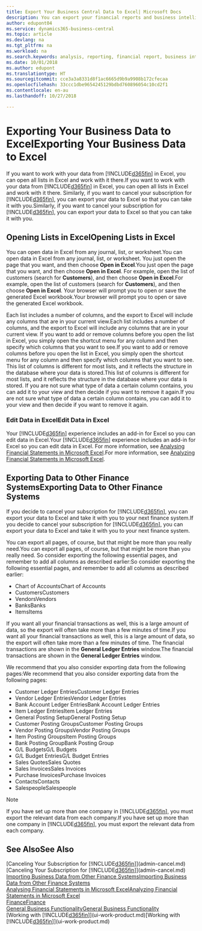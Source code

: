 ```yaml
---
title: Export Your Business Central Data to Excel| Microsoft Docs
description: You can export your financial reports and business intelligence data from Business Central  to Excel, or open your data in Excel.
author: edupont04
ms.service: dynamics365-business-central
ms.topic: article
ms.devlang: na
ms.tgt_pltfrm: na
ms.workload: na
ms.search.keywords: analysis, reporting, financial report, business intelligence, BI, Excel
ms.date: 10/01/2018
ms.author: edupont
ms.translationtype: HT
ms.sourcegitcommit: cce3a3a8331d8f1ac6665d9b9a9908b172cfecaa
ms.openlocfilehash: 33ccc1dbe9654245129bdbd760896054c10cd2f1
ms.contentlocale: en-au
ms.lasthandoff: 10/27/2018

---
```

# <a name="exporting-your-business-data-to-excel"></a><span data-ttu-id="99ea9-103">Exporting Your Business Data to Excel</span><span class="sxs-lookup"><span data-stu-id="99ea9-103">Exporting Your Business Data to Excel</span></span>
<span data-ttu-id="99ea9-104">If you want to work with your data from [!INCLUDE[d365fin](includes/d365fin_md.md)] in Excel, you can open all lists in Excel and work with it there.</span><span class="sxs-lookup"><span data-stu-id="99ea9-104">If you want to work with your data from [!INCLUDE[d365fin](includes/d365fin_md.md)] in Excel, you can open all lists in Excel and work with it there.</span></span> <span data-ttu-id="99ea9-105">Similarly, if you want to cancel your subscription for [!INCLUDE[d365fin](includes/d365fin_md.md)], you can export your data to Excel so that you can take it with you.</span><span class="sxs-lookup"><span data-stu-id="99ea9-105">Similarly, if you want to cancel your subscription for [!INCLUDE[d365fin](includes/d365fin_md.md)], you can export your data to Excel so that you can take it with you.</span></span>

## <a name="opening-lists-in-excel"></a><span data-ttu-id="99ea9-106">Opening Lists in Excel</span><span class="sxs-lookup"><span data-stu-id="99ea9-106">Opening Lists in Excel</span></span>
<span data-ttu-id="99ea9-107">You can open data in Excel from any journal, list, or worksheet.</span><span class="sxs-lookup"><span data-stu-id="99ea9-107">You can open data in Excel from any journal, list, or worksheet.</span></span> <span data-ttu-id="99ea9-108">You just open the page that you want, and then choose **Open in Excel**.</span><span class="sxs-lookup"><span data-stu-id="99ea9-108">You just open the page that you want, and then choose **Open in Excel**.</span></span> <span data-ttu-id="99ea9-109">For example, open the list of customers (search for **Customers**), and then choose **Open in Excel**.</span><span class="sxs-lookup"><span data-stu-id="99ea9-109">For example, open the list of customers (search for **Customers**), and then choose **Open in Excel**.</span></span> <span data-ttu-id="99ea9-110">Your browser will prompt you to open or save the generated Excel workbook.</span><span class="sxs-lookup"><span data-stu-id="99ea9-110">Your browser will prompt you to open or save the generated Excel workbook.</span></span>  

<span data-ttu-id="99ea9-111">Each list includes a number of columns, and the export to Excel will include any columns that are in your current view.</span><span class="sxs-lookup"><span data-stu-id="99ea9-111">Each list includes a number of columns, and the export to Excel will include any columns that are in your current view.</span></span> <span data-ttu-id="99ea9-112">If you want to add or remove columns before you open the list in Excel, you simply open the shortcut menu for any column and then specify which columns that you want to see.</span><span class="sxs-lookup"><span data-stu-id="99ea9-112">If you want to add or remove columns before you open the list in Excel, you simply open the shortcut menu for any column and then specify which columns that you want to see.</span></span> <span data-ttu-id="99ea9-113">This list of columns is different for most lists, and it reflects the structure in the database where your data is stored.</span><span class="sxs-lookup"><span data-stu-id="99ea9-113">This list of columns is different for most lists, and it reflects the structure in the database where your data is stored.</span></span> <span data-ttu-id="99ea9-114">If you are not sure what type of data a certain column contains, you can add it to your view and then decide if you want to remove it again.</span><span class="sxs-lookup"><span data-stu-id="99ea9-114">If you are not sure what type of data a certain column contains, you can add it to your view and then decide if you want to remove it again.</span></span>  

### <a name="edit-data-in-excel"></a><span data-ttu-id="99ea9-115">Edit Data in Excel</span><span class="sxs-lookup"><span data-stu-id="99ea9-115">Edit Data in Excel</span></span>
<span data-ttu-id="99ea9-116">Your [!INCLUDE[d365fin](includes/d365fin_md.md)] experience includes an add-in for Excel so you can edit data in Excel.</span><span class="sxs-lookup"><span data-stu-id="99ea9-116">Your [!INCLUDE[d365fin](includes/d365fin_md.md)] experience includes an add-in for Excel so you can edit data in Excel.</span></span> <span data-ttu-id="99ea9-117">For more information, see [Analysing Financial Statements in Microsoft Excel](finance-analyze-excel.md).</span><span class="sxs-lookup"><span data-stu-id="99ea9-117">For more information, see [Analyzing Financial Statements in Microsoft Excel](finance-analyze-excel.md).</span></span>  

## <a name="exporting-data-to-other-finance-systems"></a><span data-ttu-id="99ea9-118">Exporting Data to Other Finance Systems</span><span class="sxs-lookup"><span data-stu-id="99ea9-118">Exporting Data to Other Finance Systems</span></span>
<span data-ttu-id="99ea9-119">If you decide to cancel your subscription for [!INCLUDE[d365fin](includes/d365fin_md.md)], you can export your data to Excel and take it with you to your next finance system.</span><span class="sxs-lookup"><span data-stu-id="99ea9-119">If you decide to cancel your subscription for [!INCLUDE[d365fin](includes/d365fin_md.md)], you can export your data to Excel and take it with you to your next finance system.</span></span>  

<span data-ttu-id="99ea9-120">You can export all pages, of course, but that might be more than you really need.</span><span class="sxs-lookup"><span data-stu-id="99ea9-120">You can export all pages, of course, but that might be more than you really need.</span></span> <span data-ttu-id="99ea9-121">So consider exporting the following essential pages, and remember to add all columns as described earlier:</span><span class="sxs-lookup"><span data-stu-id="99ea9-121">So consider exporting the following essential pages, and remember to add all columns as described earlier:</span></span>  

* <span data-ttu-id="99ea9-122">Chart of Accounts</span><span class="sxs-lookup"><span data-stu-id="99ea9-122">Chart of Accounts</span></span>  
* <span data-ttu-id="99ea9-123">Customers</span><span class="sxs-lookup"><span data-stu-id="99ea9-123">Customers</span></span>  
* <span data-ttu-id="99ea9-124">Vendors</span><span class="sxs-lookup"><span data-stu-id="99ea9-124">Vendors</span></span>  
* <span data-ttu-id="99ea9-125">Banks</span><span class="sxs-lookup"><span data-stu-id="99ea9-125">Banks</span></span>  
* <span data-ttu-id="99ea9-126">Items</span><span class="sxs-lookup"><span data-stu-id="99ea9-126">Items</span></span>  

<span data-ttu-id="99ea9-127">If you want all your financial transactions as well, this is a large amount of data, so the export will often take more than a few minutes of time.</span><span class="sxs-lookup"><span data-stu-id="99ea9-127">If you want all your financial transactions as well, this is a large amount of data, so the export will often take more than a few minutes of time.</span></span> <span data-ttu-id="99ea9-128">The financial transactions are shown in the **General Ledger Entries** window.</span><span class="sxs-lookup"><span data-stu-id="99ea9-128">The financial transactions are shown in the **General Ledger Entries** window.</span></span>  

<span data-ttu-id="99ea9-129">We recommend that you also consider exporting data from the following pages:</span><span class="sxs-lookup"><span data-stu-id="99ea9-129">We recommend that you also consider exporting data from the following pages:</span></span>  

* <span data-ttu-id="99ea9-130">Customer Ledger Entries</span><span class="sxs-lookup"><span data-stu-id="99ea9-130">Customer Ledger Entries</span></span>  
* <span data-ttu-id="99ea9-131">Vendor Ledger Entries</span><span class="sxs-lookup"><span data-stu-id="99ea9-131">Vendor Ledger Entries</span></span>  
* <span data-ttu-id="99ea9-132">Bank Account Ledger Entries</span><span class="sxs-lookup"><span data-stu-id="99ea9-132">Bank Account Ledger Entries</span></span>  
* <span data-ttu-id="99ea9-133">Item Ledger Entries</span><span class="sxs-lookup"><span data-stu-id="99ea9-133">Item Ledger Entries</span></span>  
* <span data-ttu-id="99ea9-134">General Posting Setup</span><span class="sxs-lookup"><span data-stu-id="99ea9-134">General Posting Setup</span></span>  
* <span data-ttu-id="99ea9-135">Customer Posting Groups</span><span class="sxs-lookup"><span data-stu-id="99ea9-135">Customer Posting Groups</span></span>  
* <span data-ttu-id="99ea9-136">Vendor Posting Groups</span><span class="sxs-lookup"><span data-stu-id="99ea9-136">Vendor Posting Groups</span></span>  
* <span data-ttu-id="99ea9-137">Item Posting Groups</span><span class="sxs-lookup"><span data-stu-id="99ea9-137">Item Posting Groups</span></span>  
* <span data-ttu-id="99ea9-138">Bank Posting Group</span><span class="sxs-lookup"><span data-stu-id="99ea9-138">Bank Posting Group</span></span>  
* <span data-ttu-id="99ea9-139">G/L Budgets</span><span class="sxs-lookup"><span data-stu-id="99ea9-139">G/L Budgets</span></span>  
* <span data-ttu-id="99ea9-140">G/L Budget Entries</span><span class="sxs-lookup"><span data-stu-id="99ea9-140">G/L Budget Entries</span></span>  
* <span data-ttu-id="99ea9-141">Sales Quotes</span><span class="sxs-lookup"><span data-stu-id="99ea9-141">Sales Quotes</span></span>  
* <span data-ttu-id="99ea9-142">Sales Invoices</span><span class="sxs-lookup"><span data-stu-id="99ea9-142">Sales Invoices</span></span>  
* <span data-ttu-id="99ea9-143">Purchase Invoices</span><span class="sxs-lookup"><span data-stu-id="99ea9-143">Purchase Invoices</span></span>  
* <span data-ttu-id="99ea9-144">Contacts</span><span class="sxs-lookup"><span data-stu-id="99ea9-144">Contacts</span></span>  
* <span data-ttu-id="99ea9-145">Salespeople</span><span class="sxs-lookup"><span data-stu-id="99ea9-145">Salespeople</span></span>  

> [!NOTE]  
>   <span data-ttu-id="99ea9-146">If you have set up more than one company in [!INCLUDE[d365fin](includes/d365fin_md.md)], you must export the relevant data from each company.</span><span class="sxs-lookup"><span data-stu-id="99ea9-146">If you have set up more than one company in [!INCLUDE[d365fin](includes/d365fin_md.md)], you must export the relevant data from each company.</span></span>

## <a name="see-also"></a><span data-ttu-id="99ea9-147">See Also</span><span class="sxs-lookup"><span data-stu-id="99ea9-147">See Also</span></span>
<span data-ttu-id="99ea9-148">[Canceling Your Subscription for [!INCLUDE[d365fin](includes/d365fin_md.md)]](admin-cancel.md)</span><span class="sxs-lookup"><span data-stu-id="99ea9-148">[Canceling Your Subscription for [!INCLUDE[d365fin](includes/d365fin_md.md)]](admin-cancel.md)</span></span>  
[<span data-ttu-id="99ea9-149">Importing Business Data from Other Finance Systems</span><span class="sxs-lookup"><span data-stu-id="99ea9-149">Importing Business Data from Other Finance Systems</span></span>](across-import-data-configuration-packages.md)  
[<span data-ttu-id="99ea9-150">Analysing Financial Statements in Microsoft Excel</span><span class="sxs-lookup"><span data-stu-id="99ea9-150">Analyzing Financial Statements in Microsoft Excel</span></span>](finance-analyze-excel.md)  
[<span data-ttu-id="99ea9-151">Finance</span><span class="sxs-lookup"><span data-stu-id="99ea9-151">Finance</span></span>](finance.md)  
[<span data-ttu-id="99ea9-152">General Business Functionality</span><span class="sxs-lookup"><span data-stu-id="99ea9-152">General Business Functionality</span></span>](ui-across-business-areas.md)  
<span data-ttu-id="99ea9-153">[Working with [!INCLUDE[d365fin](includes/d365fin_md.md)]](ui-work-product.md)</span><span class="sxs-lookup"><span data-stu-id="99ea9-153">[Working with [!INCLUDE[d365fin](includes/d365fin_md.md)]](ui-work-product.md)</span></span>  

